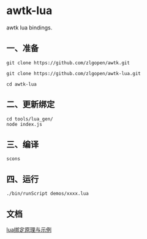 # awtk-lua

awtk lua bindings.

## 一、准备

```
git clone https://github.com/zlgopen/awtk.git

git clone https://github.com/zlgopen/awtk-lua.git

cd awtk-lua
```


## 二、更新绑定

```
cd tools/lua_gen/
node index.js 
```

## 三、编译

```
scons
```

## 四、运行

```
./bin/runScript demos/xxxx.lua
```

## 文档

[lua绑定原理与示例](docs/binding_lua.md)
